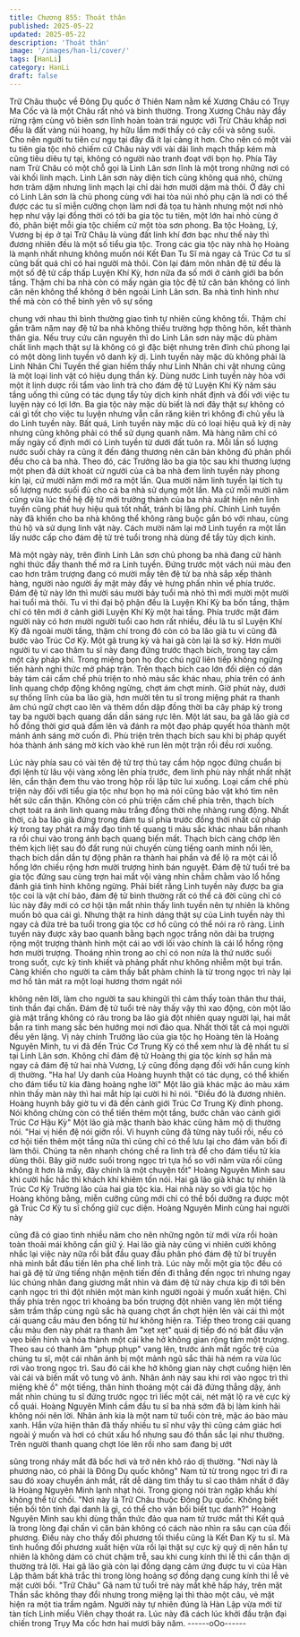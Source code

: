 ```yaml
---
title: Chương 855: Thoát thân
published: 2025-05-22
updated: 2025-05-22
description: 'Thoát thân'
image: '/images/han-li/cover/'
tags: [HanLi]
category: HanLi
draft: false
---
```


Trữ Châu thuộc về Đông Dụ quốc ở Thiên Nam nằm kề Xương
Châu có Trụy Ma Cốc và là một Châu rất nhỏ và bình thường.
Trong Xương Châu này đầy rừng rậm cùng vô biên sơn lĩnh hoàn
toàn trái ngược với Trừ Châu khắp nơi đều là đất vàng núi hoang,
hy hữu lắm mới thấy có cây cối và sông suối. Cho nên người tu
tiên cư ngụ tại đây đã ít lại càng ít hơn. Cho nên có một vài tu tiên
gia tộc nhỏ chiếm cứ Châu này với vài dải linh mạch thấp kém mà
cũng tiêu diêu tự tại, không có người nào tranh đoạt với bọn họ.
Phía Tây nam Trừ Châu có một chỗ gọi là Linh Lân sơn lĩnh là
một trong những nơi có vài khối linh mạch.
Linh Lân sơn này diện tích cũng không quá nhỏ, chừng hơn trãm
dặm nhưng linh mạch lại chỉ dài hơn mười dặm mà thôi.
Ở đây chỉ có Linh Lân sơn là chủ phong cùng với hai tòa núi nhỏ
phụ cận là nơi có thể được các tu sĩ miễn cưỡng chọn làm nơi đả
tọa tu hành nhưng một nơi nhỏ hẹp như vậy lại đồng thời có tới
ba gia tộc tu tiên, một lớn hai nhỏ cùng ở đó, phân biệt mỗi gia tộc
chiếm cứ một tòa sơn phong.
Ba tộc Hoàng, Lý, Vương bị ép ở tại Trữ Châu là vùng đất linh khí
đơn bạc như thế này thì đương nhiên đều là một số tiểu gia tộc.
Trong các gia tộc này nhà họ Hoàng là mạnh nhất nhưng không
muốn nói Kết Đan Tu Sĩ mà ngay cả Trúc Cơ tu sĩ cũng bất quá
chỉ có hai người mà thôi. Còn lại đám môn nhân đệ tử đều là một
số đệ tử cấp thấp Luyện Khí Kỳ, hơn nữa đa số mới ở cảnh giới
ba bốn tầng. Thậm chí ba nhà còn có mấy ngàn gia tộc đệ tử căn
bản không có linh căn nên không thể không ở bên ngoài Linh Lân
sơn.
Ba nhà tình hình như thế mà còn có thể bình yên vô sự sống

chung với nhau thì bình thường giao tình tự nhiên cũng không tồi.
Thậm chí gần trăm năm nay đệ tử ba nhà không thiếu trường hợp
thông hôn, kết thành thân gia. Nếu truy cứu căn nguyên thì do
Linh Lân sơn này mặc dù phàm chất linh mạch thật sự là không
có gì đặc biệt nhưng trên đỉnh chủ phong lại có một dòng linh
tuyền vô danh kỳ dị.
Linh tuyền này mặc dù không phải là Linh Nhãn Chi Tuyền thế
gian hiếm thấy như Linh Nhãn chi vật nhưng cũng là một loại linh
vật có hiệu dụng thần kỳ.
Dùng nước Linh tuyền này hòa với một ít linh dược rồi tẩm vào
linh trà cho đám đệ tử Luyện Khí Kỳ năm sáu tầng uống thì cũng
có tác dụng tẩy tủy dịch kinh nhất định và đối với việc tu luyện này
có lợi lớn. Ba gia tộc này mặc dù biết là nơi đây thật sự không có
cái gì tốt cho việc tu luyện nhưng vẫn cắn răng kiên trì không đi
chủ yếu là do Linh tuyền này.
Bất quá, Linh tuyền này mặc dù có loại hiệu quả kỳ dị này nhưng
cũng không phải có thể sử dụng quanh năm.
Mà hàng năm chỉ có mấy ngày cố định mới có Linh tuyền từ dưới
đất tuôn ra. Mỗi lần số lượng nước suối chảy ra cũng ít đến đáng
thương nên căn bản không đủ phân phối đều cho cả ba nhà.
Theo đó, các Trưởng lão ba gia tộc sau khi thương lượng một
phen đã dứt khoát cử người của cả ba nhà đem linh tuyền này
phong kín lại, cứ mười năm mới mở ra một lần.
Qua mười năm linh tuyền lại tích tụ số lượng nước suối đủ cho cả
ba nhà sử dụng một lần. Mà cứ mỗi mười năm cũng vừa lúc thế
hệ đệ tử mới trưởng thành của ba nhà xuất hiện nên linh tuyền
cũng phát huy hiệu quả tốt nhất, tránh bị lãng phí.
Chính Linh tuyền này đã khiến cho ba nhà không thể không ràng
buộc gắn bó với nhau, cùng thủ hộ và sử dụng linh vật này. Cách
mười năm lại mở Linh tuyền ra một lần lấy nước cấp cho đám đệ
tử trẻ tuổi trong nhà dùng để tẩy tủy dịch kinh.

Mà một ngày này, trên đỉnh Linh Lân sơn chủ phong ba nhà đang
cử hành nghi thức đầy thanh thế mở ra Linh tuyền.
Đứng trước một vách núi màu đen cao hơn trăm trượng đang có
mười mấy tên đệ tử ba nhà sắp xếp thành hàng, người nào người
ấy mặt mày đầy vẻ hưng phấn nhìn về phía trước.
Đám đệ tử này lớn thì mười sáu mười bảy tuổi mà nhỏ thì mới
mười một mười hai tuổi mà thôi.
Tu vi thì đại bộ phận đều là Luyện Khí Kỳ ba bốn tầng, thậm chí
có tên mới ở cảnh giới Luyện Khí Kỳ một hai tầng.
Phía trước mặt đám người này có hơn mười người tuổi cao hơn
rất nhiều, đều là tu sĩ Luyện Khí Kỳ đã ngoài mười tầng, thậm chí
trong đó còn có ba lão già tu vi cũng đã bước vào Trúc Cơ Kỳ.
Một gã trung kỳ và hai gã còn lại là sơ kỳ.
Hơn mười người tu vi cao thâm tu sĩ này đang đứng trước thạch
bích, trong tay cầm một cây pháp khí.
Trong miệng bọn họ đọc chú ngữ liên tiếp không ngừng tiến hành
nghi thức mở pháp trận.
Trên thạch bích cao lớn đối diện có dán bảy tám cái cấm chế phù
triện to nhỏ màu sắc khác nhau, phía trên có ánh linh quang chớp
động không ngừng, chợt ám chợt minh.
Giờ phút này, dưới sự thống lĩnh của ba lão già, hơn mười tên tu
sĩ trong miệng phát ra thanh âm chú ngữ chợt cao lên và thêm
dồn dập đồng thời ba cây pháp kỳ trong tay ba người bạch quang
dần dần sáng rực lên.
Một lát sau, ba gã lão già cơ hồ đồng thời giơ quả đấm lên và
đánh ra một đạo pháp quyết hóa thành một mảnh ánh sáng mờ
cuốn đi.
Phù triện trên thạch bích sau khi bị pháp quyết hóa thành ánh
sáng mờ kích vào khẽ run lên một trận rồi đều rơi xuống.

Lúc này phía sau có vài tên đệ tử trợ thủ tay cầm hộp ngọc đứng
chuẩn bị đợi lệnh từ lâu vội vàng xông lên phía trước, đem linh
phù này nhất nhất nhặt lên, cẩn thận đem thu vào trong hộp rồi
lập tức lui xuống.
Loại cấm chế phù triện này đối với tiểu gia tộc như bọn họ mà nói
cũng bảo vật khó tìm nên hết sức cẩn thận.
Không còn có phù triện cấm chế phía trên, thạch bích chợt toát ra
ánh linh quang màu trắng đồng thời nhẹ nhàng rung động.
Nhất thời, cả ba lão già đứng trong đám tu sĩ phía trước đồng thời
nhất cử pháp kỳ trong tay phát ra mấy đạo tinh tế quang ti màu
sắc khác nhau bắn nhanh ra rồi chui vào trong ánh bạch quang
biến mất.
Thạch bích càng chớp lên thêm kịch liệt sau đó đất rung núi
chuyến cùng tiếng oanh minh nổi lên, thạch bích dần dần tự động
phân ra thành hai phần và để lộ ra một cái lỗ hổng lớn chiếu rộng
hơn mười trượng hình bán nguyệt.
Đám đệ tử tuổi trẻ ba gia tộc đứng sau cùng trợn hai mắt vội vàng
nhìn chằm chằm vào lổ hổng đánh giá tình hình không ngừng.
Phải biết rằng Linh tuyền này được ba gia tộc coi là vật chí bảo,
đám đệ tử bình thường rất có thể cả đời cũng chỉ có lúc này đây
mới có cơ hội tận mắt nhìn thấy linh tuyền nên tự nhiên là không
muốn bỏ qua cái gì. Nhưng thật ra hình dáng thật sự của Linh
tuyền này thì ngay cả đứa trẻ ba tuổi trong gia tộc cơ hồ cũng có
thể nói ra rõ ràng.
Linh tuyền này được xây bao quanh bằng bạch ngọc trắng nõn
dài ba trượng rộng một trượng thành hình một cái ao với lối vào
chính là cái lổ hổng rộng hơn mười trượng.
Thoáng nhìn trong ao chỉ có non nửa là thứ nước suối trong suốt,
cực kỳ tinh khiết và phảng phất như không nhiễm một bụi trần.
Càng khiến cho người ta cảm thấy bất phàm chính là từ trong
ngọc trì này lại mơ hồ tản mát ra một loại hương thơm ngát nói

không nên lời, làm cho người ta sau khingửi thì cảm thấy toàn
thân thư thái, tinh thần đại chấn.
Đám đệ tử tuổi trẻ này thấy vậy thì xao động, còn một lão già mặt
trắng không có râu trong ba lão già đột nhiên quay người lại, hai
mắt bắn ra tinh mang sắc bén hướng mọi nơi đảo qua.
Nhất thời tất cả mọi người đều yên lặng.
Vị này chính Trưởng lão của gia tộc họ Hoàng tên là Hoàng
Nguyên Minh, tu vi đã đến Trúc Cơ Trung Kỳ có thể xem như là
đệ nhất tu sĩ tại Linh Lân sơn.
Không chỉ đám đệ tử Hoàng thị gia tộc kính sợ hắn mà ngay cả
đám đệ tử hai nhà Vương, Lý cũng đồng dạng đối với hắn cung
kính dị thường.
"Ha ha! Uy danh của Hoàng huynh thật có tác dụng, có thể khiến
cho đám tiểu tử kia đàng hoàng nghe lời" Một lão già khác mặc áo
màu xám nhìn thấy màn này thì hai mắt híp lại cười hì hì nói.
"Điều đó là đương nhiên. Hoàng huynh bây giờ tu vi đã đến cảnh
giới Trúc Cơ Trung Kỳ đỉnh phong. Nói không chừng còn có thể
tiến thêm một tầng, bước chân vào cảnh giới Trúc Cơ Hậu Kỳ"
Một lão già mặc thanh bào khác cũng hâm mộ dị thường nói.
"Hai vị hiền đệ nói giỡn rồi. Vi huynh cũng đã từng này tuổi rồi,
nếu có cơ hội tiến thêm một tầng nữa thì cũng chỉ có thể lưu lại
cho đám vãn bối đi làm thôi. Chúng ta nên nhanh chóng chế ra
linh trà để cho đám tiểu tử kia dùng thôi. Bây giờ nước suối trong
ngọc trì tựa hồ so với năm vừa rồi cũng không ít hơn là mấy, đây
chính là một chuyện tốt" Hoàng Nguyên Minh sau khi cười hắc
hắc thì khách khí khiêm tốn nói.
Hai gã lão già khác tự nhiên là Trúc Cơ Kỳ Trưởng lão của hai gia
tộc kia.
Hai nhà này so với gia tộc họ Hoàng không bằng, miễn cưỡng
cũng mới chỉ có thể bồi dưỡng ra được một gã Trúc Cơ Kỳ tu sĩ
chống giữ cục diện. Hoàng Nguyên Minh cùng hai người này

cũng đã có giao tình nhiều năm cho nên những ngôn từ mới vừa
rồi hoàn toàn thoải mái không cần giữ ý.
Hai lão già này cũng vi nhiên cười không nhắc lại việc này nữa rồi
bắt đầu quay đầu phân phó đám đệ tử bí truyền nhà mình bắt đầu
tiến lên pha chế linh trà.
Lúc này mỗi một gia tộc đều có hai gã đệ tử ứng tiếng nhận mệnh
tiến đến đi thẳng đến ngọc trì nhưng ngay lúc chúng nhân đang
giương mắt nhìn và đám đệ tử này chưa kịp đi tới bên cạnh ngọc
trì thì đột nhiên một màn kinh người ngoài ý muốn xuất hiện.
Chỉ thấy phía trên ngọc trì khoảng ba bốn trượng đột nhiên vang
lên một tiếng sâm trầm thấp cùng ngũ sắc hà quang chợt ẩn chợt
hiện lên vài cái thì một cái quang cầu màu đen bổng từ hư không
hiện ra.
Tiếp theo trong cái quang cầu màu đen này phát ra thanh âm "xẹt
xẹt" quái dị tiếp đó nó bắt đầu vặn vẹo biến hình và hóa thành một
cái khe hở không gian rộng tầm một trượng.
Theo sau có thanh âm "phụp phụp" vang lên, trước ánh mắt ngốc
trệ của chúng tu sĩ, một cái nhân ảnh bị một mảnh ngũ sắc thải hà
ném ra vừa lúc rơi vào trong ngọc trì. Sau đó cái khe hở không
gian này chợt cuồng hiện lên vài cái và biến mất vô tung vô ảnh.
Nhân ảnh này sau khi rơi vào ngọc trì thì miệng khẽ ồ" một tiếng,
thân hình thoáng một cái đã đứng thẳng dậy, ánh mắt nhìn chúng
tu sĩ đứng trước ngọc trì liếc một cái, nét mặt lộ ra vẻ cực kỳ cổ
quái.
Hoàng Nguyên Minh cầm đầu tu sĩ ba nhà sớm đã bị làm kinh hãi
không nói nên lời.
Nhân ảnh kia là một nam tử tuổi còn trẻ, mặc áo bào màu xanh.
Hắn vừa hiện thân đã thấy nhiều tu sĩ như vậy thì cũng cảm giác
hơi ngoài ý muốn và hơi có chút xấu hổ nhưng sau đó thần sắc lại
như thường.
Trên người thanh quang chợt lóe lên rồi nho sam đang bị ướt

sũng trong nháy mắt đã bốc hơi và trở nên khô ráo dị thường.
"Nơi này là phương nào, có phải là Đông Dụ quốc không" Nam tử
từ trong ngọc trì đi ra sau đó xoay chuyển ánh mắt, rất dễ dàng
tìm thấy tu sĩ cao thâm nhất ở đây là Hoàng Nguyên Minh lạnh
nhạt hỏi. Trong giọng nói tràn ngập khẩu khí không thể từ chối.
"Nơi này là Trữ Châu thuộc Đông Dụ quốc. Không biết tiền bối tôn
tính đại danh là gì, có thể cho vãn bối biết tục danh?" Hoàng
Nguyên Minh sau khi dùng thần thức đảo qua nam tử trước mắt
thì Kết quả là trong lòng đại chấn vì căn bản không có cách nào
nhìn ra sâu cạn của đối phương. Điều này cho thấy đối phương tối
thiểu cũng là Kết Đan Kỳ tu sĩ. Mà tình huống đối phương xuất
hiện vừa rồi lại thật sự cực kỳ quỷ dị nên hắn tự nhiên là không
dám có chút chậm trễ, sau khi cung kính thi lễ thì cẩn thận dị
thường trả lời.
Hai gã lão già còn lại đồng dạng cảm ứng được tu vi của Hàn Lập
thâm bất khả trắc thì trong lòng hoảng sợ đồng dạng cung kính thi
lễ vẻ mặt cười bồi.
"Trữ Châu" Gã nam tử tuổi trẻ này mắt khẽ hấp háy, trên mặt
Thần sắc không thay đổi nhưng trong miệng lại thì thào một câu,
vẻ mặt hiện ra một tia trầm ngâm.
Người này tự nhiên đúng là Hàn Lập vừa mới từ tàn tích Linh
miểu Viên chạy thoát ra. Lúc này đã cách lúc khởi đầu trận đại
chiến trong Trụy Ma cốc hơn hai mươi bảy năm.
------oOo------
